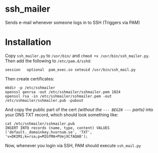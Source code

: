 # ssh_mailer
Sends e-mail whenever someone logs in to SSH (Triggers via PAM)

# Installation

Copy `ssh_mailer.py` to `/usr/bin/` and `chmod +x /usr/bin/ssh_mailer.py`.<br>
Then add the following to `/etc/pam.d/sshd`:

```
session   optional  pam_exec.so seteuid /usr/bin/ssh_mail.py
```

Then create certificates:

```
mkdir -p /etc/sshmailer
openssl genrsa -out /etc/sshmailer/sshmailer.pem 1024
openssl rsa -in /etc/sshmailer/sshmailer.pem -out /etc/sshmailer/sshmailer.pub -pubout
```

And copy the public part of the cert *(without the `--- BEGIN ---` parts)* into your DNS TXT record, which should look something like:

```
cat /etc/sshmailer/sshmailer.pub
INSERT INTO records (name, type, content) VALUES ('default._domainkey.hvornum.se', 'TXT', 'v=DKIM1;k=rsa;p=MIGfMA+PUejXCfAQAB');
```

Now, whenever you login via SSH, PAM should execute `ssh_mail.py`
